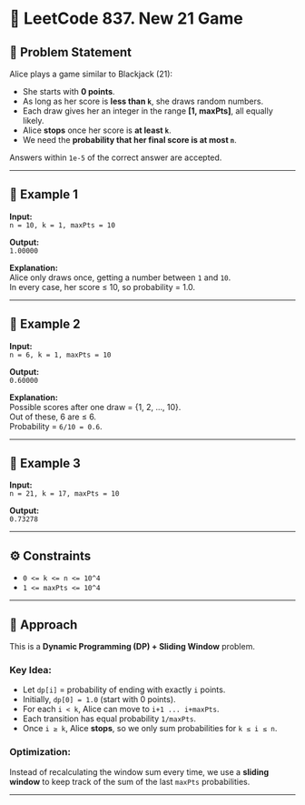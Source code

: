 # 🎲 LeetCode 837. New 21 Game

## 📌 Problem Statement
Alice plays a game similar to Blackjack (21):

- She starts with **0 points**.  
- As long as her score is **less than `k`**, she draws random numbers.  
- Each draw gives her an integer in the range **[1, maxPts]**, all equally likely.  
- Alice **stops** once her score is **at least `k`**.  
- We need the **probability that her final score is at most `n`**.  

Answers within `1e-5` of the correct answer are accepted.

---

## 🔹 Example 1
**Input:**  
`n = 10, k = 1, maxPts = 10`  

**Output:**  
`1.00000`  

**Explanation:**  
Alice only draws once, getting a number between `1` and `10`.  
In every case, her score ≤ 10, so probability = 1.0.  

---

## 🔹 Example 2
**Input:**  
`n = 6, k = 1, maxPts = 10`  

**Output:**  
`0.60000`  

**Explanation:**  
Possible scores after one draw = {1, 2, …, 10}.  
Out of these, 6 are ≤ 6.  
Probability = `6/10 = 0.6`.  

---

## 🔹 Example 3
**Input:**  
`n = 21, k = 17, maxPts = 10`  

**Output:**  
`0.73278`  

---

## ⚙️ Constraints
- `0 <= k <= n <= 10^4`  
- `1 <= maxPts <= 10^4`  

---

## 🚀 Approach
This is a **Dynamic Programming (DP) + Sliding Window** problem.

### Key Idea:
- Let `dp[i]` = probability of ending with exactly `i` points.  
- Initially, `dp[0] = 1.0` (start with 0 points).  
- For each `i < k`, Alice can move to `i+1 ... i+maxPts`.  
- Each transition has equal probability `1/maxPts`.  
- Once `i ≥ k`, Alice **stops**, so we only sum probabilities for `k ≤ i ≤ n`.

### Optimization:
Instead of recalculating the window sum every time, we use a **sliding window** to keep track of the sum of the last `maxPts` probabilities.

---


